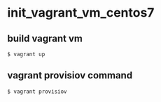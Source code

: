 # init_vagrant_vm_centos7

## build vagrant vm 
```
$ vagrant up
```

## vagrant provisiov command 
```
$ vagrant provisiov
```

